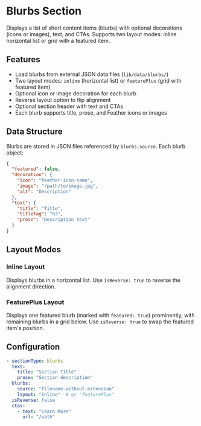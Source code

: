 # Blurbs Section

Displays a list of short content items (blurbs) with optional decorations (icons or images), text, and CTAs. Supports two layout modes: inline horizontal list or grid with a featured item.

## Features

- Load blurbs from external JSON data files (`lib/data/blurbs/`)
- Two layout modes: `inline` (horizontal list) or `featurePlus` (grid with featured item)
- Optional icon or image decoration for each blurb
- Reverse layout option to flip alignment
- Optional section header with text and CTAs
- Each blurb supports title, prose, and Feather icons or images

## Data Structure

Blurbs are stored in JSON files referenced by `blurbs.source`. Each blurb object:

```json
{
  "featured": false,
  "decoration": {
    "icon": "feather-icon-name",
    "image": "/path/to/image.jpg",
    "alt": "Description"
  },
  "text": {
    "title": "Title",
    "titleTag": "h3",
    "prose": "Description text"
  }
}
```

## Layout Modes

### Inline Layout
Displays blurbs in a horizontal list. Use `isReverse: true` to reverse the alignment direction.

### FeaturePlus Layout
Displays one featured blurb (marked with `featured: true`) prominently, with remaining blurbs in a grid below. Use `isReverse: true` to swap the featured item's position.

## Configuration

```yaml
- sectionType: blurbs
  text:
    title: "Section Title"
    prose: "Section description"
  blurbs:
    source: "filename-without-extension"
    layout: "inline"  # or "featurePlus"
  isReverse: false
  ctas:
    - text: "Learn More"
      url: "/path"
```
